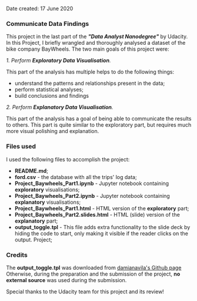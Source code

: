 Date created: 17 June 2020

### Communicate Data Findings

This project in the last part of the ***"Data Analyst Nanodegree"*** by Udacity. In this Project, I briefly wrangled and thoroughly analysed a dataset of the bike company BayWheels.
The two main goals of this project were:

_1. Perform **Exploratory Data Visualisation**._

This part of the analysis has multiple helps to do the following things:
  * understand the patterns and relationships present in the data;
  * perform statistical analyses;
  * build conclusions and findings

_2. Perform **Explanatory Data Visualisation**._

This part of the analysis has a goal of being able to communicate the results to others. This part is quite similar to the exploratory part, but requires much more visual polishing and explanation.

### Files used
I used the following files to accomplish the project:
* **README.md**;
* **ford.csv** - the database with all the trips' log data;
* **Project_Baywheels_Part1.ipynb** - Jupyter notebook containing **exploratory** visualisations;
* **Project_Baywheels_Part2.ipynb** - Jupyter notebook containing **explanatory** visualisations;
* **Project_Baywheels_Part1.html** - HTML version of the **exploratory** part;
* **Project_Baywheels_Part2.slides.html** - HTML (slide) version of the **explanatory** part;
* **output_toggle.tpl** - This file adds extra functionality to the slide deck by hiding the code to start, only making it visible if the reader clicks on the output.
Project;

### Credits
The **output_toggle.tpl** was downloaded from [damianavila's Github page](https://github.com/damianavila/blog/blob/master/posts/hide-the-input-cells-from-your-ipython-slides.ipynb)
Otherwise, during the preparation and the submission of the project, **no external source** was used during the submission.

Special thanks to the Udacity team for this project and its review!
